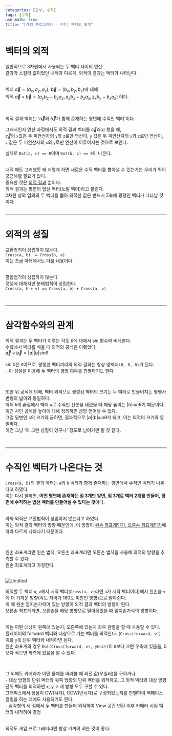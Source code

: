 ```yaml
---
categories: [공부, 수학]
tags: [수학]
use_math: true
title: "[게임 프로그래밍 - 수학] 벡터의 외적"
---
```

# 벡터의 외적
일반적으로 3차원에서 사용되는 두 벡터 사이의 연산  
결과가 스칼라 값이었던 내적과 다르게, 외적의 결과는 벡터가 나타난다.  
<br>

벡터 $\vec{a} = (a_x, a_y, a_z)$, $\vec{b} = (b_x, b_y, b_z)$에 대해  
외적 $\vec{a} \times \vec{b} = (a_yb_z - b_ya_z, a_zb_x - b_za_x, z_xb_y - b_xa_z)$ 이다.  

<br>

외적 결과 벡터는 '$\vec{a}$와 $\vec{b}$가 함께 존재하는 평면에 수직인 벡터'이다.  

그래서인지 연산 과정에서도 외적 결과 벡터를 $\vec{c}$라고 했을 때,  
$\vec{c}$의 `x`값은 두 피연산자의 `y`와 `z`로만 연산이, `y` 값은 두 피연산자의 `x`와 `z`로만 연산이, `z` 값은 두 피연산자의 `x`와 `y`로만 연산이 이루어지는 것으로 보인다.  

실제로 `Dot(a, c) == 0`이며 `Dot(b, c) == 0`이 나온다.  
<br>

내적 때도 그러했듯 왜 저렇게 하면 새로운 수직 벡터를 뽑아낼 수 있는가는 우리가 딱히 궁금해할 필요가 없다.  
중요한 것은 <ins>외적 결과</ins> 뿐이다.  
외적 결과는 평면의 법선 벡터(노말 벡터)라고 불린다.  
2차원 상의 임의의 두 벡터를 뽑아 외적한 값은 반드시 Z축에 평행인 벡터가 나타날 것이다.  
<br>

---

# 외적의 성질
교환법칙이 성립하지 않는다.  
`Cross(a, b) != Cross(b, a)`  
이는 조금 아래에서도 다룰 내용이다.  
<br>

결합법칙이 성립하지 않는다.  
덧셈에 대해서만 분배법칙이 성립한다.  
`Cross(a, b + v) == Cross(a, b) + Cross(a, v)`  

<br>

---

# 삼각함수와의 관계
외적 결과는 두 벡터가 이루는 각도 $\theta$에 대해서 $sin$ 함수와 비례한다.  
수학에서 벡터를 배울 때 외적의 공식은 이랬었다:  
$\vec{a} \times \vec{b}=|a||b|sin\theta$  
<br>
$sin$ 0은 `0`이므로, 평행한 벡터끼리의 외적 결과는 항상 영벡터`(0, 0, 0)`가 된다.  
	-  이 성질을 이용해 두 벡터의 평행 여부를 판별하기도 한다  

<br>

또한 위 공식에 의해, 벡터 외적으로 생성된 벡터의 크기는 두 벡터로 만들어지는 평행사변형의 넓이와 동일하다.  
벡터 `b`의 끝점에서 벡터 `a`로 수직인 선분을 내렸을 때 해당 높이는 $|b|sin\theta$기 때문이다.  
이건 사인 공식을 높이에 대해 정리하면 금방 얻어낼 수 있다.  
그걸 밑변인 `a`의 크기와 곱하면, 결과적으로 $|a||b|sin\theta$가 되고, 이는 외적의 크기와 동일하다.  
이건 그냥 '아 그런 성질이 있구나' 정도로 넘어가면 될 것 같다.  

<br>

---

# 수직인 벡터가 나온다는 것
`Cross(a, b)`의 결과 벡터는 `a`와 `b` 벡터가 함께 존재하는 평면에서 수직인 벡터가 나온다고 하였다.  
이는 다시 말하면, **어떤 평면에 존재하는 점 3개만 알면, 점 3개로 벡터 2개를 만들어, 평면에 수직하는 법선 벡터를 만들어낼 수 있다는 것**이다.  
<br>

아까 외적은 교환법칙이 성립하지 않는다고 하였다.  
이는 외적 결과 벡터의 방향 때문인데, 이 방향이 <ins>왼손 좌표계인가, 오른손 좌표계인가</ins>에 따라 다르게 나타나기 때문이다.  

<br>

왼손 좌표계라면 왼손 법칙, 오른손 좌표계라면 오른손 법칙을 사용해 외적의 방향을 추측할 수 있다.  
왼손 좌표계라고 가정한다.  
<br>

![Untitled](https://github.com/Time-of/Time-of.github.io/assets/83389425/440dfa27-0704-4d0b-8a91-e353b5d96b9a)  

외적할 두 벡터 `u`, `v`에서 시작 벡터(`Cross(u, v)`라면 `u`가 시작 벡터이다)에서 왼손을 `v`에 더 가까운 방향(각도 차이가 180도 미만인 방향)으로 말아쥔다.  
이 때 왼손 엄지손가락이 있는 방향이 외적 결과 벡터의 방향이 된다.  
오른손 좌표계라면, 오른손을 해당 방향으로 말아쥐었을 때 엄지손가락의 방향이다.  
<br>

이는 어떤 대상이 왼쪽에 있는지, 오른쪽에 있는지 좌우 판별을 할 때 사용할 수 있다.  
플레이어의 forward 벡터와 대상으로 가는 벡터를 외적한다. (`Cross(forward, v)`)  
이를 `y`축 단위 벡터와 내적하면 된다.  
왼손 좌표계의 경우 `Dot(Cross(forward, v), yUnit)`이 `0`보다 크면 우측에 있음을, 0보다 작으면 좌측에 있음을 알 수 있다.  

<br>

그 외에도 카메라가 어떤 물체를 바라볼 때 회전 값(오일러)를 구하거나,  
	- 대상 방향의 단위 벡터와 윗쪽 방향의 단위 벡터를 외적하고, 그 외적 벡터와 대상 방향 단위 벡터를 외적하면 x, y, z 세 방향 모두 구할 수 있다.  
그래픽스에서 정점이 CW(시계), CCW(반시계)로 구성되었는지를 판별하여 백페이스 컬링을 하는 데에도 사용되기도 한다.  
	- 삼각형의 세 점에서 두 벡터를 만들어 외적하여 View 공간 변환 이후 카메라 시점 벡터와 내적하여 결정  
<br>

외적도 게임 프로그래머라면 항상 가까이 하는 것이 좋다.  



